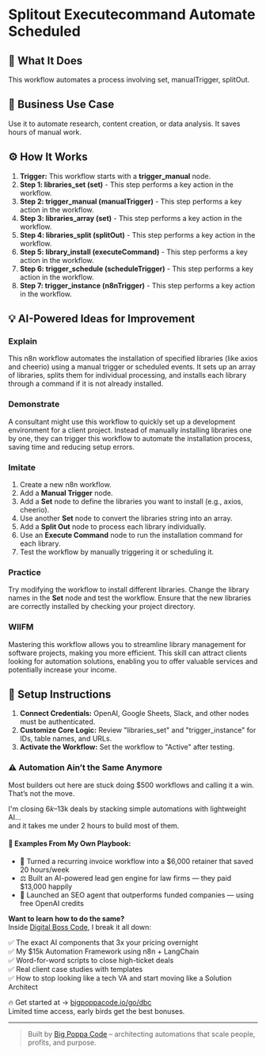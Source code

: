 # Splitout Executecommand Automate Scheduled

## 🚀 What It Does
This workflow automates a process involving set, manualTrigger, splitOut.

## 💼 Business Use Case
Use it to automate research, content creation, or data analysis. It saves hours of manual work.

## ⚙️ How It Works
1.  **Trigger:** This workflow starts with a **trigger_manual** node.
2. **Step 1: libraries_set (set)** - This step performs a key action in the workflow.
3. **Step 2: trigger_manual (manualTrigger)** - This step performs a key action in the workflow.
4. **Step 3: libraries_array (set)** - This step performs a key action in the workflow.
5. **Step 4: libraries_split (splitOut)** - This step performs a key action in the workflow.
6. **Step 5: library_install (executeCommand)** - This step performs a key action in the workflow.
7. **Step 6: trigger_schedule (scheduleTrigger)** - This step performs a key action in the workflow.
8. **Step 7: trigger_instance (n8nTrigger)** - This step performs a key action in the workflow.

## 💡 AI-Powered Ideas for Improvement
### Explain
This n8n workflow automates the installation of specified libraries (like axios and cheerio) using a manual trigger or scheduled events. It sets up an array of libraries, splits them for individual processing, and installs each library through a command if it is not already installed.

### Demonstrate
A consultant might use this workflow to quickly set up a development environment for a client project. Instead of manually installing libraries one by one, they can trigger this workflow to automate the installation process, saving time and reducing setup errors.

### Imitate
1. Create a new n8n workflow.
2. Add a **Manual Trigger** node.
3. Add a **Set** node to define the libraries you want to install (e.g., axios, cheerio).
4. Use another **Set** node to convert the libraries string into an array.
5. Add a **Split Out** node to process each library individually.
6. Use an **Execute Command** node to run the installation command for each library.
7. Test the workflow by manually triggering it or scheduling it.

### Practice
Try modifying the workflow to install different libraries. Change the library names in the **Set** node and test the workflow. Ensure that the new libraries are correctly installed by checking your project directory.

### WIIFM
Mastering this workflow allows you to streamline library management for software projects, making you more efficient. This skill can attract clients looking for automation solutions, enabling you to offer valuable services and potentially increase your income.

## 🔧 Setup Instructions
1. **Connect Credentials:** OpenAI, Google Sheets, Slack, and other nodes must be authenticated.
2. **Customize Core Logic:** Review "libraries_set" and "trigger_instance" for IDs, table names, and URLs.
3. **Activate the Workflow:** Set the workflow to "Active" after testing.

### ⚠️ Automation Ain’t the Same Anymore

Most builders out here are stuck doing $500 workflows and calling it a win.  
That’s not the move.  

I'm closing $6k–$13k deals by stacking simple automations with lightweight AI...  
and it takes me under 2 hours to build most of them.

#### 🧠 Examples From My Own Playbook:
- 🔁 Turned a recurring invoice workflow into a $6,000 retainer that saved 20 hours/week  
- ⚖️ Built an AI-powered lead gen engine for law firms — they paid $13,000 happily  
- 🚀 Launched an SEO agent that outperforms funded companies — using free OpenAI credits  

**Want to learn how to do the same?**  
Inside [Digital Boss Code](https://bigpoppacode.io/go/dbc), I break it all down:

✅ The exact AI components that 3x your pricing overnight  
✅ My $15k Automation Framework using n8n + LangChain  
✅ Word-for-word scripts to close high-ticket deals  
✅ Real client case studies with templates  
✅ How to stop looking like a tech VA and start moving like a Solution Architect  

🔥 Get started at → [bigpoppacode.io/go/dbc](https://bigpoppacode.io/go/dbc)  
Limited time access, early birds get the best bonuses.

---
> Built by [Big Poppa Code](https://bigpoppacode.io) – architecting automations that scale people, profits, and purpose.
